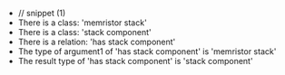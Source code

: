 - // snippet (1)
- There is a class: 'memristor stack'
- There is a class: 'stack component'
- There is a relation: 'has stack component'
- The type of argument1 of 'has stack component' is 'memristor stack'
- The result type of 'has stack component' is 'stack component'